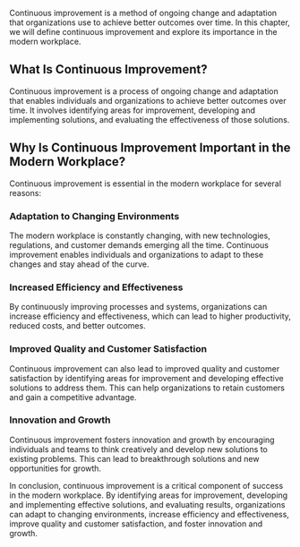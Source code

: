 
Continuous improvement is a method of ongoing change and adaptation that organizations use to achieve better outcomes over time. In this chapter, we will define continuous improvement and explore its importance in the modern workplace.

What Is Continuous Improvement?
-------------------------------

Continuous improvement is a process of ongoing change and adaptation that enables individuals and organizations to achieve better outcomes over time. It involves identifying areas for improvement, developing and implementing solutions, and evaluating the effectiveness of those solutions.

Why Is Continuous Improvement Important in the Modern Workplace?
----------------------------------------------------------------

Continuous improvement is essential in the modern workplace for several reasons:

### Adaptation to Changing Environments

The modern workplace is constantly changing, with new technologies, regulations, and customer demands emerging all the time. Continuous improvement enables individuals and organizations to adapt to these changes and stay ahead of the curve.

### Increased Efficiency and Effectiveness

By continuously improving processes and systems, organizations can increase efficiency and effectiveness, which can lead to higher productivity, reduced costs, and better outcomes.

### Improved Quality and Customer Satisfaction

Continuous improvement can also lead to improved quality and customer satisfaction by identifying areas for improvement and developing effective solutions to address them. This can help organizations to retain customers and gain a competitive advantage.

### Innovation and Growth

Continuous improvement fosters innovation and growth by encouraging individuals and teams to think creatively and develop new solutions to existing problems. This can lead to breakthrough solutions and new opportunities for growth.

In conclusion, continuous improvement is a critical component of success in the modern workplace. By identifying areas for improvement, developing and implementing effective solutions, and evaluating results, organizations can adapt to changing environments, increase efficiency and effectiveness, improve quality and customer satisfaction, and foster innovation and growth.
